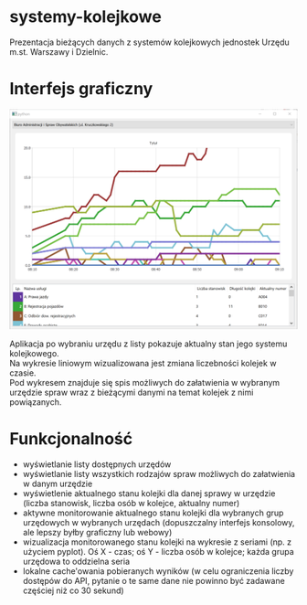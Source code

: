 # systemy-kolejkowe

Prezentacja bieżących danych z systemów kolejkowych jednostek Urzędu m.st. Warszawy i Dzielnic.

# Interfejs graficzny

![Screenshot](docs/screenshot.png "Zrzut ekranu prezentujący działającą aplikację")

Aplikacja po wybraniu urzędu z listy pokazuje aktualny stan jego systemu kolejkowego.    
Na wykresie liniowym wizualizowana jest zmiana liczebności kolejek w czasie.    
Pod wykresem znajduje się spis możliwych do załatwienia w wybranym urzędzie spraw wraz z bieżącymi danymi na temat kolejek z nimi powiązanych.

# Funkcjonalność
- wyświetlanie listy dostępnych urzędów
- wyświetlanie listy wszystkich rodzajów spraw możliwych do załatwienia w danym urzędzie
- wyświetlenie aktualnego stanu kolejki dla danej sprawy w urzędzie (liczba stanowisk, liczba osób w kolejce, aktualny numer)
- aktywne monitorowanie aktualnego stanu kolejki dla wybranych grup urzędowych w wybranych urzędach (dopuszczalny interfejs konsolowy, ale lepszy byłby graficzny lub webowy)
- wizualizacja monitorowanego stanu kolejki na wykresie z seriami (np. z użyciem pyplot). Oś X - czas; oś Y - liczba osób w kolejce; każda grupa urzędowa to oddzielna seria
- lokalne cache'owania pobieranych wyników (w celu ograniczenia liczby dostępów do API, pytanie o te same dane nie powinno być zadawane częściej niż co 30 sekund)